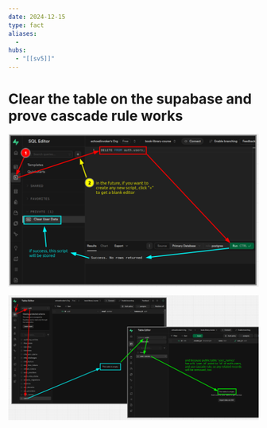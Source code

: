 ```yaml
---
date: 2024-12-15
type: fact
aliases:
  -
hubs:
  - "[[sv5]]"
---
```


# Clear the table on the supabase and prove cascade rule works

![cascade1.png](../../assets/imgs/cascade1.png)

![cascade2.png](../../assets/imgs/cascade2.png)

